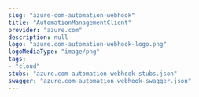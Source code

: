 ```yaml
---
slug: "azure-com-automation-webhook"
title: "AutomationManagementClient"
provider: "azure.com"
description: null
logo: "azure.com-automation-webhook-logo.png"
logoMediaType: "image/png"
tags:
- "cloud"
stubs: "azure.com-automation-webhook-stubs.json"
swagger: "azure.com-automation-webhook-swagger.json"
---
```

